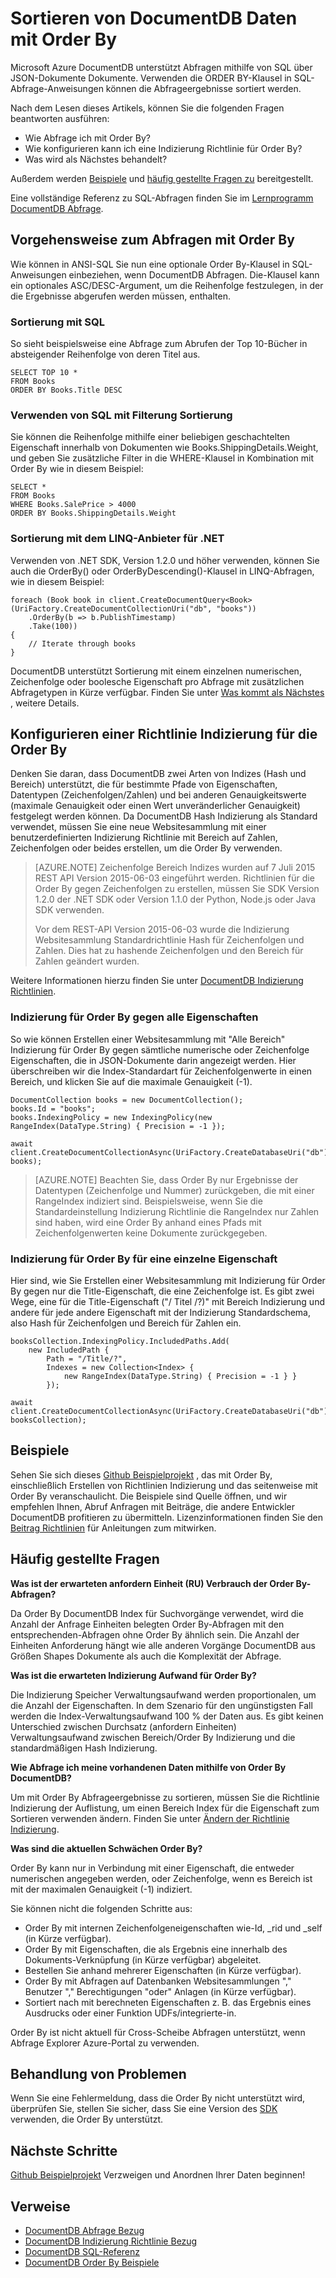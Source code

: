<properties 
    pageTitle="Sortieren von DocumentDB Daten mit Order By | Microsoft Azure" 
    description="Erfahren Sie, wie in DocumentDB Abfragen in LINQ und SQL ORDER BY verwenden und wie eine Indizierung Richtlinie für ORDER BY-Abfragen angegeben." 
    services="documentdb" 
    authors="arramac" 
    manager="jhubbard" 
    editor="cgronlun" 
    documentationCenter=""/>

<tags 
    ms.service="documentdb" 
    ms.workload="data-services" 
    ms.tgt_pltfrm="na" 
    ms.devlang="na" 
    ms.topic="article" 
    ms.date="10/03/2016" 
    ms.author="arramac"/>

# <a name="sorting-documentdb-data-using-order-by"></a>Sortieren von DocumentDB Daten mit Order By
Microsoft Azure DocumentDB unterstützt Abfragen mithilfe von SQL über JSON-Dokumente Dokumente. Verwenden die ORDER BY-Klausel in SQL-Abfrage-Anweisungen können die Abfrageergebnisse sortiert werden.

Nach dem Lesen dieses Artikels, können Sie die folgenden Fragen beantworten ausführen: 

- Wie Abfrage ich mit Order By?
- Wie konfigurieren kann ich eine Indizierung Richtlinie für Order By?
- Was wird als Nächstes behandelt?

Außerdem werden [Beispiele](#samples) und [häufig gestellte Fragen zu](#faq) bereitgestellt.

Eine vollständige Referenz zu SQL-Abfragen finden Sie im [Lernprogramm DocumentDB Abfrage](documentdb-sql-query.md).

## <a name="how-to-query-with-order-by"></a>Vorgehensweise zum Abfragen mit Order By
Wie können in ANSI-SQL Sie nun eine optionale Order By-Klausel in SQL-Anweisungen einbeziehen, wenn DocumentDB Abfragen. Die-Klausel kann ein optionales ASC/DESC-Argument, um die Reihenfolge festzulegen, in der die Ergebnisse abgerufen werden müssen, enthalten. 

### <a name="ordering-using-sql"></a>Sortierung mit SQL
So sieht beispielsweise eine Abfrage zum Abrufen der Top 10-Bücher in absteigender Reihenfolge von deren Titel aus. 

    SELECT TOP 10 * 
    FROM Books 
    ORDER BY Books.Title DESC

### <a name="ordering-using-sql-with-filtering"></a>Verwenden von SQL mit Filterung Sortierung
Sie können die Reihenfolge mithilfe einer beliebigen geschachtelten Eigenschaft innerhalb von Dokumenten wie Books.ShippingDetails.Weight, und geben Sie zusätzliche Filter in die WHERE-Klausel in Kombination mit Order By wie in diesem Beispiel:

    SELECT * 
    FROM Books 
    WHERE Books.SalePrice > 4000
    ORDER BY Books.ShippingDetails.Weight

### <a name="ordering-using-the-linq-provider-for-net"></a>Sortierung mit dem LINQ-Anbieter für .NET
Verwenden von .NET SDK, Version 1.2.0 und höher verwenden, können Sie auch die OrderBy() oder OrderByDescending()-Klausel in LINQ-Abfragen, wie in diesem Beispiel:

    foreach (Book book in client.CreateDocumentQuery<Book>(UriFactory.CreateDocumentCollectionUri("db", "books"))
        .OrderBy(b => b.PublishTimestamp)
        .Take(100))
    {
        // Iterate through books
    }

DocumentDB unterstützt Sortierung mit einem einzelnen numerischen, Zeichenfolge oder boolesche Eigenschaft pro Abfrage mit zusätzlichen Abfragetypen in Kürze verfügbar. Finden Sie unter [Was kommt als Nächstes](#Whats_coming_next) , weitere Details.

## <a name="configure-an-indexing-policy-for-order-by"></a>Konfigurieren einer Richtlinie Indizierung für die Order By

Denken Sie daran, dass DocumentDB zwei Arten von Indizes (Hash und Bereich) unterstützt, die für bestimmte Pfade von Eigenschaften, Datentypen (Zeichenfolgen/Zahlen) und bei anderen Genauigkeitswerte (maximale Genauigkeit oder einen Wert unveränderlicher Genauigkeit) festgelegt werden können. Da DocumentDB Hash Indizierung als Standard verwendet, müssen Sie eine neue Websitesammlung mit einer benutzerdefinierten Indizierung Richtlinie mit Bereich auf Zahlen, Zeichenfolgen oder beides erstellen, um die Order By verwenden. 

>[AZURE.NOTE] Zeichenfolge Bereich Indizes wurden auf 7 Juli 2015 REST API Version 2015-06-03 eingeführt werden. Richtlinien für die Order By gegen Zeichenfolgen zu erstellen, müssen Sie SDK Version 1.2.0 der .NET SDK oder Version 1.1.0 der Python, Node.js oder Java SDK verwenden.
>
>Vor dem REST-API Version 2015-06-03 wurde die Indizierung Websitesammlung Standardrichtlinie Hash für Zeichenfolgen und Zahlen. Dies hat zu hashende Zeichenfolgen und den Bereich für Zahlen geändert wurden. 

Weitere Informationen hierzu finden Sie unter [DocumentDB Indizierung Richtlinien](documentdb-indexing-policies.md).

### <a name="indexing-for-order-by-against-all-properties"></a>Indizierung für Order By gegen alle Eigenschaften
So wie können Erstellen einer Websitesammlung mit "Alle Bereich" Indizierung für Order By gegen sämtliche numerische oder Zeichenfolge Eigenschaften, die in JSON-Dokumente darin angezeigt werden. Hier überschreiben wir die Index-Standardart für Zeichenfolgenwerte in einen Bereich, und klicken Sie auf die maximale Genauigkeit (-1).
                   
    DocumentCollection books = new DocumentCollection();
    books.Id = "books";
    books.IndexingPolicy = new IndexingPolicy(new RangeIndex(DataType.String) { Precision = -1 });
    
    await client.CreateDocumentCollectionAsync(UriFactory.CreateDatabaseUri("db"), books);  

>[AZURE.NOTE] Beachten Sie, dass Order By nur Ergebnisse der Datentypen (Zeichenfolge und Nummer) zurückgeben, die mit einer RangeIndex indiziert sind. Beispielsweise, wenn Sie die Standardeinstellung Indizierung Richtlinie die RangeIndex nur Zahlen sind haben, wird eine Order By anhand eines Pfads mit Zeichenfolgenwerten keine Dokumente zurückgegeben.

### <a name="indexing-for-order-by-for-a-single-property"></a>Indizierung für Order By für eine einzelne Eigenschaft
Hier sind, wie Sie Erstellen einer Websitesammlung mit Indizierung für Order By gegen nur die Title-Eigenschaft, die eine Zeichenfolge ist. Es gibt zwei Wege, eine für die Title-Eigenschaft ("/ Titel /?)" mit Bereich Indizierung und andere für jede andere Eigenschaft mit der Indizierung Standardschema, also Hash für Zeichenfolgen und Bereich für Zahlen ein.                    
    
    booksCollection.IndexingPolicy.IncludedPaths.Add(
        new IncludedPath { 
            Path = "/Title/?", 
            Indexes = new Collection<Index> { 
                new RangeIndex(DataType.String) { Precision = -1 } } 
            });
    
    await client.CreateDocumentCollectionAsync(UriFactory.CreateDatabaseUri("db"), booksCollection);  


## <a name="samples"></a>Beispiele
Sehen Sie sich dieses [Github Beispielprojekt](https://github.com/Azure/azure-documentdb-dotnet/tree/master/samples/code-samples/Queries) , das mit Order By, einschließlich Erstellen von Richtlinien Indizierung und das seitenweise mit Order By veranschaulicht. Die Beispiele sind Quelle öffnen, und wir empfehlen Ihnen, Abruf Anfragen mit Beiträge, die andere Entwickler DocumentDB profitieren zu übermitteln. Lizenzinformationen finden Sie den [Beitrag Richtlinien](https://github.com/Azure/azure-documentdb-net/blob/master/Contributing.md) für Anleitungen zum mitwirken.  

## <a name="faq"></a>Häufig gestellte Fragen

**Was ist der erwarteten anfordern Einheit (RU) Verbrauch der Order By-Abfragen?**

Da Order By DocumentDB Index für Suchvorgänge verwendet, wird die Anzahl der Anfrage Einheiten belegten Order By-Abfragen mit den entsprechenden-Abfragen ohne Order By ähnlich sein. Die Anzahl der Einheiten Anforderung hängt wie alle anderen Vorgänge DocumentDB aus Größen Shapes Dokumente als auch die Komplexität der Abfrage. 


**Was ist die erwarteten Indizierung Aufwand für Order By?**

Die Indizierung Speicher Verwaltungsaufwand werden proportionalen, um die Anzahl der Eigenschaften. In dem Szenario für den ungünstigsten Fall werden die Index-Verwaltungsaufwand 100 % der Daten aus. Es gibt keinen Unterschied zwischen Durchsatz (anfordern Einheiten) Verwaltungsaufwand zwischen Bereich/Order By Indizierung und die standardmäßigen Hash Indizierung.

**Wie Abfrage ich meine vorhandenen Daten mithilfe von Order By DocumentDB?**

Um mit Order By Abfrageergebnisse zu sortieren, müssen Sie die Richtlinie Indizierung der Auflistung, um einen Bereich Index für die Eigenschaft zum Sortieren verwenden ändern. Finden Sie unter [Ändern der Richtlinie Indizierung](documentdb-indexing-policies.md#modifying-the-indexing-policy-of-a-collection). 

**Was sind die aktuellen Schwächen Order By?**

Order By kann nur in Verbindung mit einer Eigenschaft, die entweder numerischen angegeben werden, oder Zeichenfolge, wenn es Bereich ist mit der maximalen Genauigkeit (-1) indiziert.

Sie können nicht die folgenden Schritte aus:
 
- Order By mit internen Zeichenfolgeneigenschaften wie-Id, _rid und _self (in Kürze verfügbar).
- Order By mit Eigenschaften, die als Ergebnis eine innerhalb des Dokuments-Verknüpfung (in Kürze verfügbar) abgeleitet.
- Bestellen Sie anhand mehrerer Eigenschaften (in Kürze verfügbar).
- Order By mit Abfragen auf Datenbanken Websitesammlungen "," Benutzer "," Berechtigungen "oder" Anlagen (in Kürze verfügbar).
- Sortiert nach mit berechneten Eigenschaften z. B. das Ergebnis eines Ausdrucks oder einer Funktion UDFs/integrierte-in.

Order By ist nicht aktuell für Cross-Scheibe Abfragen unterstützt, wenn Abfrage Explorer Azure-Portal zu verwenden.

## <a name="troubleshooting"></a>Behandlung von Problemen

Wenn Sie eine Fehlermeldung, dass die Order By nicht unterstützt wird, überprüfen Sie, stellen Sie sicher, dass Sie eine Version des [SDK](documentdb-sdk-dotnet.md) verwenden, die Order By unterstützt. 

## <a name="next-steps"></a>Nächste Schritte

[Github Beispielprojekt](https://github.com/Azure/azure-documentdb-dotnet/tree/master/samples/code-samples/Queries) Verzweigen und Anordnen Ihrer Daten beginnen! 

## <a name="references"></a>Verweise
* [DocumentDB Abfrage Bezug](documentdb-sql-query.md)
* [DocumentDB Indizierung Richtlinie Bezug](documentdb-indexing-policies.md)
* [DocumentDB SQL-Referenz](https://msdn.microsoft.com/library/azure/dn782250.aspx)
* [DocumentDB Order By Beispiele](https://github.com/Azure/azure-documentdb-dotnet/tree/master/samples/code-samples/Queries)
 

